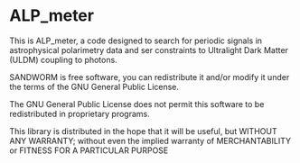 # ALP_meter 

This is ALP_meter, a code designed to search for periodic signals in astrophysical polarimetry data and ser constraints to Ultralight Dark Matter (ULDM) coupling to photons.

SANDWORM is free software, you can redistribute it and/or modify it under the terms of the GNU General Public License.

The GNU General Public License does not permit this software to be redistributed in proprietary programs.

This library is distributed in the hope that it will be useful, but WITHOUT ANY WARRANTY; without even the implied warranty of MERCHANTABILITY or FITNESS FOR A PARTICULAR PURPOSE
